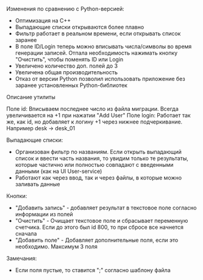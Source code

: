 Изменения по сравнению с Python-версией:
- Оптимизация на C++
- Выпадающие списки открываются более плавно
- Фильтр работает в реальном времени, если открывать список заранее
- В поле ID/Login теперь можно вписывать числа/символы во время генерации записей. Отпала необходимость нажимать кнопку "Очистить", чтобы поменять ID или Login
- Увеличено количество доп. полей до 3
- Увеличена общая производительность
- Отказ от версии Python позволил использовать приложение без заранее установленных Python-библиотек


Описание утилиты

Поле id: Вписываем последнее число из файла миграции. Всегда увеличивается на +1 при нажатии "Add User" Поле login: Работает так же, как id, но добавляет к логину +1 через нижнее подчеркивание. Например desk -> desk_01

Выпадающие списки:
- Организован фильтр по названиям. Если открыть выпадающий список и ввести часть названия, то увидим только те результаты, которые частично или полностью совпадают с введенными данными (как на UI User-service)
- Работают как через ввод, так и через файлы, в которые можно заливать данные

Кнопки:
- "Добавить запись" - добавляет результат в текстовое поле согласно информации из полей
- "Очистить" - Очищает текстовое поле и сбрасывает переменную счетчика. Если до этого был id 800, то при сбросе все начнется сначала
- "Добавить поле" - Добавляет дополнительные поля, если это необходимо. Максимум 3 поля
  
Замечания:
- Если поля пустые, то ставится ";" согласно шаблону файла
